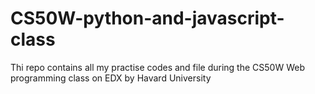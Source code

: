 # CS50W-python-and-javascript-class
Thi repo contains all my practise codes and file during the CS50W Web programming class on EDX by Havard University
